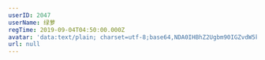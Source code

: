 ```yaml
---
userID: 2047
userName: 绿萝
regTime: 2019-09-04T04:50:00.000Z
avatar: 'data:text/plain; charset=utf-8;base64,NDA0IHBhZ2Ugbm90IGZvdW5kCg=='
url: null
---
```



